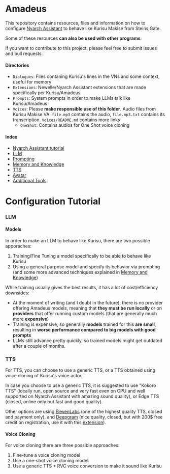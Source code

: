 # Amadeus

This repository contains resources, files and information on how to configure [Nyarch Assistant](https://github.com/NyarchLinux/NyarchAssistant) to behave like Kurisu Makise from Steins;Gate.

Some of these resources **can also be used with other programs**.

If you want to contribute to this project, please feel free to submit issues and pull requests.

#### Directories
- `Dialogues`: Files contaning Kurisu's lines in the VNs and some context, useful for memory 
- `Extensions`: Newelle/Nyarch Assistant extensions that are made specifically per Kurisu/Amadeus 
- `Prompts`: System prompts in order to make LLMs talk like Kurisu/Amadeus 
- `Voices`: Please **make responsible use of this folder**. Audio files from Kurisu Makise VA. `file.mp3` contains the audio, `file.mp3.txt` contains its transcription. `Voices/README.md` contains more links 
    - `OneShot`: Contains audios for One Shot voice cloning
#### Index
- [Nyarch Assistant tutorial]()
- [LLM]()
- [Prompting]()
- [Memory and Knowledge]()
- [TTS]()
- [Avatar]()
- [Additional Tools]()

# Configuration Tutorial

### LLM
#### Models
In order to make an LLM to behave like Kurisu, there are two possible apporaches:
1. Training/Fine Tuning a model specifically to be able to behave like Kurisu
2. Using a general purpose model and specify its behavior via prompting (and some more advanced techniques explained in [Memory and Knowledge]())

While training usually gives the best results, it has a lot of cost/efficiency downsides:
- At the moment of writing (and I doubt in the future), there is no provider offering Amadeus models, meaning that **they must be run locally** or on **providers** that offer running custom models (that are generally much more **expensive**)
- Training is expensive, so generally **models** trained for this **are small**, resulting in **worse performance compared to big models with good prompts**
- LLMs still advance pretty quickly, so trained models might get outdated after a couple of months.

### TTS
For TTS, you can choose to use a generic TTS, or a TTS obtained using voice cloning of Kurisu's voice actor.

In case you choose to use a generic TTS, it is suggested to use "Kokoro TTS" (locally run, open source and very fast even on CPU and well supported on Nyarch Assistant with amazing sound quality), or Edge TTS (closed, online only but fast and good quality).

Other options are using [ElevenLabs](https://elevenlabs.io/) (one of the highest quality TTS, closed and payment only), and [Deepgram](https://deepgram.com/) (nice quality, closed, but with 200$ free credit on registration, use it with this [extension](https://github.com/FrancescoCaracciolo/NewelleExtensions/blob/main/extensions/deepgram.py)).

#### Voice Cloning 

For voice cloning there are three possible approaches:
1. Fine-tune a voice cloning model 
2. Use a one-shot voice cloning model 
3. Use a generic TTS + RVC voice conversion to make it sound like Kurisu 


